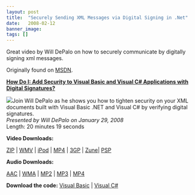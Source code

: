 ```yaml
---
layout: post
title:  "Securely Sending XML Messages via Digital Signing in .Net"
date:   2008-02-12
banner_image: 
tags: []
---
```


Great video by Will DePalo on how to securely communicate by digitally signing xml messages.

Originally found on [MSDN](http://msdn2.microsoft.com/en-us/security/cc178917.aspx).

[**How Do I: Add Security to Visual Basic and Visual C# Applications with Digital Signatures?**](http://download.microsoft.com/download/4/2/a/42a7d297-1c25-43a5-b357-a0895e5ef2ee/WinVideo-Security-Verify.wmv)

[![](http://msdn2.microsoft.com/cc178917.Security-Verify.jpg)](http://download.microsoft.com/download/4/2/a/42a7d297-1c25-43a5-b357-a0895e5ef2ee/WinVideo-Security-Verify.wmv)Join Will DePalo as he shows you how to tighten security on your XML documents built with Visual Basic .NET and Visual C# by verifying digital signatures.  
_Presented by Will DePalo on January 29, 2008_  
Length: 20 minutes 19 seconds

**Video Downloads:**

[ZIP](http://download.microsoft.com/download/4/2/a/42a7d297-1c25-43a5-b357-a0895e5ef2ee/WinVideo-Security-Verify.zip) | [WMV](http://download.microsoft.com/download/4/2/a/42a7d297-1c25-43a5-b357-a0895e5ef2ee/WinVideo-Security-Verify.wmv) | [iPod](http://download.microsoft.com/download/4/2/a/42a7d297-1c25-43a5-b357-a0895e5ef2ee/iPod-Security-Verify-0.mp4) | [MP4](http://download.microsoft.com/download/4/2/a/42a7d297-1c25-43a5-b357-a0895e5ef2ee/MP4Video-Security-Verify-1.mp4) | [3GP](http://download.microsoft.com/download/4/2/a/42a7d297-1c25-43a5-b357-a0895e5ef2ee/3GPVideo-Security-Verify.3gp) | [Zune](http://download.microsoft.com/download/4/2/a/42a7d297-1c25-43a5-b357-a0895e5ef2ee/Zune-Security-Verify-0.wmv)| [PSP](http://download.microsoft.com/download/4/2/a/42a7d297-1c25-43a5-b357-a0895e5ef2ee/PSPVideo-Security-Verify.zip)

**Audio Downloads:**

[AAC](http://download.microsoft.com/download/4/2/a/42a7d297-1c25-43a5-b357-a0895e5ef2ee/AACAudio-Security-Verify.aac) | [WMA](http://download.microsoft.com/download/4/2/a/42a7d297-1c25-43a5-b357-a0895e5ef2ee/WinAudio-Security-Verify.wma) | [MP2](http://download.microsoft.com/download/4/2/a/42a7d297-1c25-43a5-b357-a0895e5ef2ee/MP2Audio-Security-Verify.mp2) | [MP3](http://download.microsoft.com/download/4/2/a/42a7d297-1c25-43a5-b357-a0895e5ef2ee/MP3Audio-Security-Verify.mp3) | [MP4](http://download.microsoft.com/download/4/2/a/42a7d297-1c25-43a5-b357-a0895e5ef2ee/MP4Audio-Security-Verify.m4a)

**Download the code:** [Visual Basic](http://download.microsoft.com/download/4/2/a/42a7d297-1c25-43a5-b357-a0895e5ef2ee/VB-Verify_vb.zip) | [Visual C#](http://download.microsoft.com/download/4/2/a/42a7d297-1c25-43a5-b357-a0895e5ef2ee/CS-Verify_cs.zip)